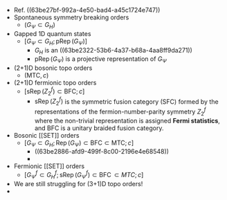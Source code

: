 - Ref. ((63be27bf-992a-4e50-bad4-a45c1724e747))
- Spontaneous symmetry breaking orders
	- $\left(G_{\Psi} \subset G_H\right)$
- Gapped 1D quantum states
	- $\left[G_{\Psi} \subset G_H ; \operatorname{pRep}\left(G_{\Psi}\right)\right]$
		- $G_H$ is an ((63be2322-53b6-4a37-b68a-4aa8ff9da271))
		- $\operatorname{pRep}\left(G_{\Psi}\right)$ is a projective representation of $G_{\Psi}$
- (2+1)D bosonic topo orders
	- $(\mathrm{MTC}, c)$
- (2+1)D fermionic topo orders
	- $\left[\operatorname{sRep}\left(Z_2^f\right) \subset \mathrm{BFC} ; c\right]$
		- $\operatorname{sRep}\left(Z_2^f\right)$ is the symmetric fusion category (SFC) formed by the representations of the fermion-number-parity symmetry $Z_2^f$ where the non-trivial representation is assigned **Fermi statistics**, and BFC is a unitary braided fusion category.
- Bosonic [[SET]] orders
	- $\left[G_{\Psi} \subset G_H ; \operatorname{Rep}\left(G_{\Psi}\right) \subset \mathrm{BFC} \subset \mathrm{MTC} ; c\right]$
		- ((63be2886-afd9-499f-8c00-2196e4e68548))
		-
- Fermionic [[SET]] orders
	- $\left[G_{\Psi}^f \subset G_H^f ; \operatorname{sRep}\left(G_{\Psi}^f\right) \subset \operatorname{BFC} \subset MTC ; c\right]$
- We are still struggling for (3+1)D topo orders!
-